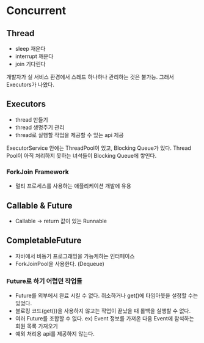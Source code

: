 # Concurrent

## Thread
* sleep 재운다
* interrupt 깨운다
* join 기다린다

개발자가 실 서비스 환경에서 스레드 하나하나 관리하는 것은 불가능. 그래서 Executors가 나왔다.

## Executors
* thread 만들기
* thread 생명주기 관리
* thread로 실행할 작업을 제공할 수 있는 api 제공

ExecutorService 안에는 ThreadPool이 있고, Blocking Queue가 있다. Thread Pool이 아직 처리하지 못하는 녀석들이 Blocking Queue에 쌓인다.

### ForkJoin Framework
* 멀티 프로세스를 사용하는 애플리케이션 개발에 유용

## Callable & Future
* Callable -> return 값이 있는 Runnable

## CompletableFuture
* 자바에서 비동기 프로그래밍을 가능케하는 인터페이스
* ForkJoinPool을 사용한다. (Dequeue)

### Future로 하기 어렵던 작업들
* Future를 외부에서 완료 시킬 수 없다. 취소하거나 get()에 타임아웃을 설정할 수는 있었다.
* 블로킹 코드(get())을 사용하지 않고는 작업이 끝났을 때 롤백을 실행할 수 없다.
* 여러 Future를 조합할 수 없다. ex) Event 정보를 가져온 다음 Event에 참석하는 회원 목록 가져오기
* 예외 처리용 api를 제공하지 않는다.
